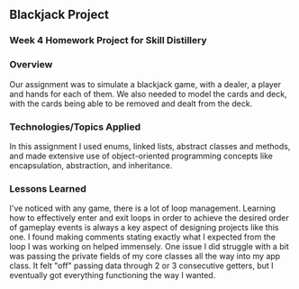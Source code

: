 ## Blackjack Project

### Week 4 Homework Project for Skill Distillery

### Overview
Our assignment was to simulate a blackjack game, with a dealer, a player and hands for each of them. We also needed to model the cards and deck, with the cards being able to be removed and dealt from the deck.

### Technologies/Topics Applied
In this assignment I used enums, linked lists, abstract classes and methods, and made extensive use of object-oriented programming concepts like encapsulation, abstraction, and inheritance.

### Lessons Learned
I've noticed with any game, there is a lot of loop management. Learning how to effectively enter and exit loops in order to achieve the desired order of gameplay events is always a key aspect of designing projects like this one. I found making comments stating exactly what I expected from the loop I was working on helped immensely. One issue I did struggle with a bit was passing the private fields of my core classes all the way into my app class. It felt "off" passing data through 2 or 3 consecutive getters, but I eventually got everything functioning the way I wanted.

